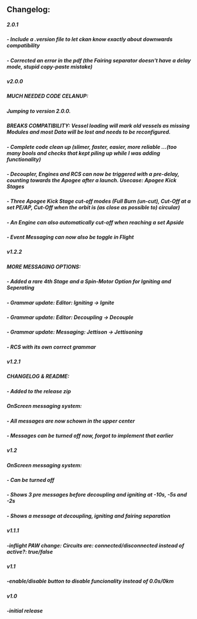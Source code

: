 ## Changelog:
##### 2.0.1
##### - Include a .version file to let ckan know exactly about downwards compatibility
##### - Corrected an error in the pdf (the Fairing separator doesn't have a delay mode, stupid copy-paste mistake)
##### v2.0.0
##### MUCH NEEDED CODE CELANUP:
##### Jumping to version 2.0.0.
##### BREAKS COMPATIBILITY: Vessel loading will mark old vessels as missing Modules and most Data will be lost and needs to be reconfigured.
##### - Complete code clean up (slimer, faster, easier, more reliable ...(too many bools and checks that kept piling up while I was adding functionality)
##### - Decoupler, Engines and RCS can now be triggered with a pre-delay, counting towards the Apogee after a launch. Usecase: Apogee Kick Stages
##### - Three Apogee Kick Stage cut-off modes (Full Burn (un-cut), Cut-Off at a set PE/AP, Cut-Off when the orbit is (as close as possible to) circular)
##### - An Engine can also automatically cut-off when reaching a set Apside
##### - Event Messaging can now also be toggle in Flight
##### v1.2.2
##### MORE MESSAGING OPTIONS:
##### - Added a rare 4th Stage and a Spin-Motor Option for Igniting and Seperating
##### - Grammar update: Editor: Igniting -> Ignite
##### - Grammar update: Editor: Decoupling -> Decouple
##### - Grammar update: Messaging: Jettison -> Jettisoning
##### - RCS with its own correct grammar
##### v1.2.1
##### CHANGELOG & README:
##### - Added to the release zip
##### OnScreen messaging system:
##### - All messages are now schown in the upper center
##### - Messages can be turned off now, forgot to implement that earlier
##### v1.2
##### OnScreen messaging system:
##### - Can be turned off
##### - Shows 3 pre messages before decoupling and igniting at -10s, -5s and -2s
##### - Shows a message at decoupling, igniting and fairing separation
##### v1.1.1
##### -inflight PAW change: Circuits are: connected/disconnected instead of active?: true/false
##### v1.1
##### -enable/disable button to disable funcionality instead of 0.0s/0km
##### v1.0
##### -initial release
